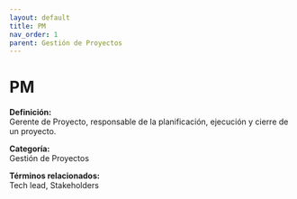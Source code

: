 ```yaml
---
layout: default
title: PM
nav_order: 1
parent: Gestión de Proyectos
---
```


# PM

**Definición:**  
Gerente de Proyecto, responsable de la planificación, ejecución y cierre de un proyecto.

**Categoría:**  
Gestión de Proyectos  

  


**Términos relacionados:**  
Tech lead, Stakeholders

